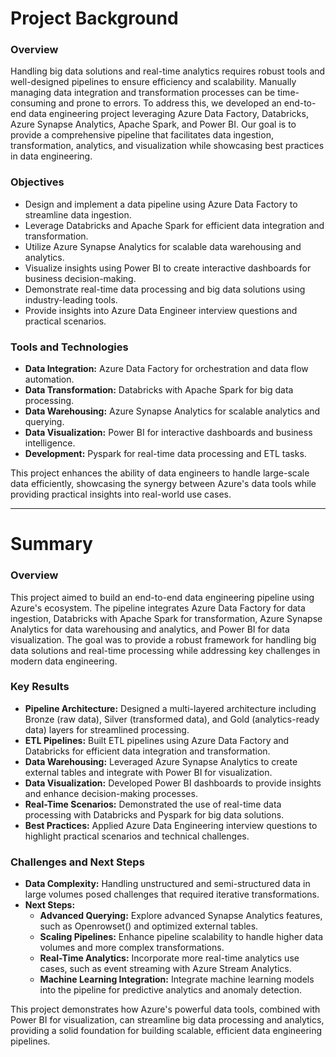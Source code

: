 # Project Background

### Overview
Handling big data solutions and real-time analytics requires robust tools and well-designed pipelines to ensure efficiency and scalability. Manually managing data integration and transformation processes can be time-consuming and prone to errors. To address this, we developed an end-to-end data engineering project leveraging Azure Data Factory, Databricks, Azure Synapse Analytics, Apache Spark, and Power BI. Our goal is to provide a comprehensive pipeline that facilitates data ingestion, transformation, analytics, and visualization while showcasing best practices in data engineering.

### Objectives
- Design and implement a data pipeline using Azure Data Factory to streamline data ingestion.
- Leverage Databricks and Apache Spark for efficient data integration and transformation.
- Utilize Azure Synapse Analytics for scalable data warehousing and analytics.
- Visualize insights using Power BI to create interactive dashboards for business decision-making.
- Demonstrate real-time data processing and big data solutions using industry-leading tools.
- Provide insights into Azure Data Engineer interview questions and practical scenarios.

### Tools and Technologies
- **Data Integration:** Azure Data Factory for orchestration and data flow automation.
- **Data Transformation:** Databricks with Apache Spark for big data processing.
- **Data Warehousing:** Azure Synapse Analytics for scalable analytics and querying.
- **Data Visualization:** Power BI for interactive dashboards and business intelligence.
- **Development:** Pyspark for real-time data processing and ETL tasks.

This project enhances the ability of data engineers to handle large-scale data efficiently, showcasing the synergy between Azure's data tools while providing practical insights into real-world use cases.

---

# Summary

### Overview
This project aimed to build an end-to-end data engineering pipeline using Azure's ecosystem. The pipeline integrates Azure Data Factory for data ingestion, Databricks with Apache Spark for transformation, Azure Synapse Analytics for data warehousing and analytics, and Power BI for data visualization. The goal was to provide a robust framework for handling big data solutions and real-time processing while addressing key challenges in modern data engineering.

### Key Results
- **Pipeline Architecture:** Designed a multi-layered architecture including Bronze (raw data), Silver (transformed data), and Gold (analytics-ready data) layers for streamlined processing.
- **ETL Pipelines:** Built ETL pipelines using Azure Data Factory and Databricks for efficient data integration and transformation.
- **Data Warehousing:** Leveraged Azure Synapse Analytics to create external tables and integrate with Power BI for visualization.
- **Data Visualization:** Developed Power BI dashboards to provide insights and enhance decision-making processes.
- **Real-Time Scenarios:** Demonstrated the use of real-time data processing with Databricks and Pyspark for big data solutions.
- **Best Practices:** Applied Azure Data Engineering interview questions to highlight practical scenarios and technical challenges.

### Challenges and Next Steps
- **Data Complexity:** Handling unstructured and semi-structured data in large volumes posed challenges that required iterative transformations.
- **Next Steps:**
  - **Advanced Querying:** Explore advanced Synapse Analytics features, such as Openrowset() and optimized external tables.
  - **Scaling Pipelines:** Enhance pipeline scalability to handle higher data volumes and more complex transformations.
  - **Real-Time Analytics:** Incorporate more real-time analytics use cases, such as event streaming with Azure Stream Analytics.
  - **Machine Learning Integration:** Integrate machine learning models into the pipeline for predictive analytics and anomaly detection.

This project demonstrates how Azure's powerful data tools, combined with Power BI for visualization, can streamline big data processing and analytics, providing a solid foundation for building scalable, efficient data engineering pipelines.
